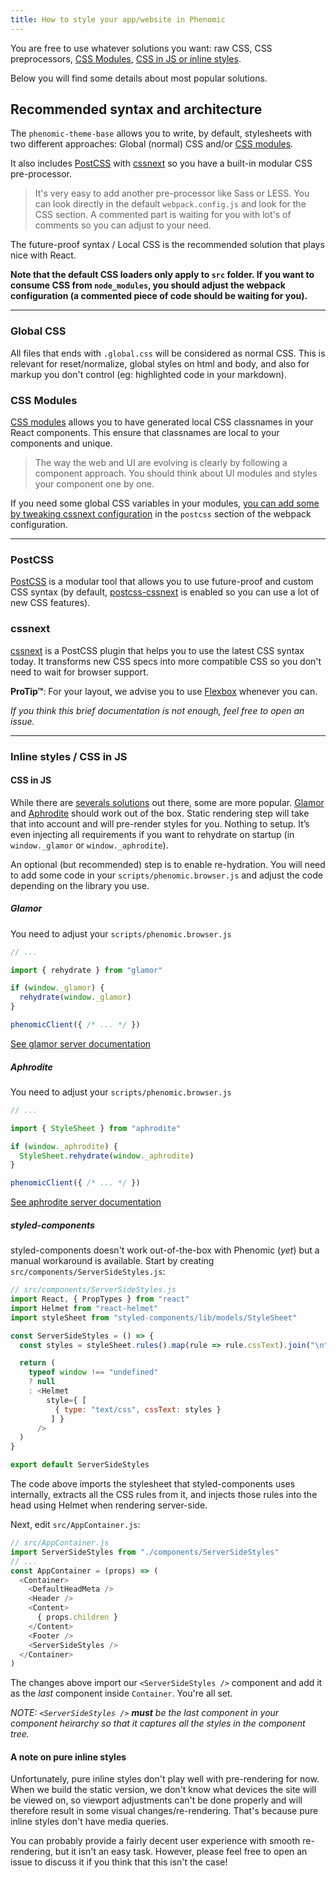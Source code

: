 ```yaml
---
title: How to style your app/website in Phenomic
---
```


You are free to use whatever solutions you want:
raw CSS,
CSS preprocessors,
[CSS Modules](https://github.com/css-modules/css-modules),
[CSS in JS or inline styles](https://github.com/MicheleBertoli/css-in-js).

Below you will find some details about most popular solutions.

## Recommended syntax and architecture

The ``phenomic-theme-base`` allows you to write, by default, stylesheets with
two different approaches:
Global (normal) CSS and/or
[CSS modules](#css-modules).

It also includes
[PostCSS](#postcss)
with
[cssnext](#cssnext)
so you have a built-in modular CSS pre-processor.

> It's very easy to add another pre-processor like Sass or LESS.
> You can look directly in the default ``webpack.config.js`` and look for the
> CSS section. A commented part is waiting for you with lot's of comments so
> you can adjust to your need.

The future-proof syntax / Local CSS is the recommended solution that plays nice
with React.

**Note that the default CSS loaders only apply to ``src`` folder.
If you want to consume CSS from ``node_modules``, you should adjust the
webpack configuration (a commented piece of code should be waiting for you).**

---

### Global CSS

All files that ends with ``.global.css`` will be considered as normal CSS.
This is relevant for reset/normalize, global styles on html and body,
and also for markup you don't control (eg: highlighted code in your markdown).

### CSS Modules

[CSS modules](https://github.com/css-modules/css-modules)
allows you to have generated local CSS classnames in your React components.
This ensure that classnames are local to your components and unique.

> The way the web and UI are evolving is clearly by following a component
> approach.
> You should think about UI modules and styles your component one by one.

If you need some global CSS variables in your modules,
[you can add some by tweaking cssnext configuration](http://cssnext.io/usage/#features)
in the ``postcss`` section of the webpack configuration.

---

### PostCSS

[PostCSS](https://github.com/postcss/postcss)
is a modular tool that allows you to use future-proof and custom CSS syntax
(by default, [postcss-cssnext](http://cssnext.io/) is enabled so you can use
a lot of new CSS features).

### cssnext

[cssnext](http://cssnext.io/)
is a PostCSS plugin that helps you to use the latest CSS syntax today.
It transforms new CSS specs into more compatible CSS so you don't need to wait
for browser support.

**ProTip™**: For your layout, we advise you to use
[Flexbox](https://css-tricks.com/snippets/css/a-guide-to-flexbox/)
whenever you can.

_If you think this brief documentation is not enough, feel free to open an
issue._

---

### Inline styles / CSS in JS

#### CSS in JS

While there are [severals solutions](https://github.com/MicheleBertoli/css-in-js)
out there, some are more popular.
[Glamor](https://github.com/threepointone/glamor/)
and
[Aphrodite](https://github.com/Khan/aphrodite)
should work out of the box.
Static rendering step will take that into account and will pre-render styles
for you. Nothing to setup.
It’s even injecting all requirements if you want to rehydrate on startup (in ``window._glamor`` or ``window._aphrodite``).

An optional (but recommended) step is to enable re-hydration.
You will need to add some code in your ``scripts/phenomic.browser.js``
and adjust the code depending on the library you use.

##### Glamor

You need to adjust your ``scripts/phenomic.browser.js``

```js
// ...

import { rehydrate } from "glamor"

if (window._glamor) {
  rehydrate(window._glamor)
}

phenomicClient({ /* ... */ })
```

[See glamor server documentation](https://github.com/threepointone/glamor/blob/master/docs/server.md)

##### Aphrodite

You need to adjust your ``scripts/phenomic.browser.js``

```js
// ...

import { StyleSheet } from "aphrodite"

if (window._aphrodite) {
  StyleSheet.rehydrate(window._aphrodite)
}

phenomicClient({ /* ... */ })
```

[See aphrodite server documentation](https://github.com/Khan/aphrodite#server-side-rendering)

##### styled-components

styled-components doesn't work out-of-the-box with Phenomic (_yet_) but a manual workaround is available. Start by creating ``src/components/ServerSideStyles.js``:

```js
// src/components/ServerSideStyles.js
import React, { PropTypes } from "react"
import Helmet from "react-helmet"
import styleSheet from "styled-components/lib/models/StyleSheet"

const ServerSideStyles = () => {
  const styles = styleSheet.rules().map(rule => rule.cssText).join("\n")

  return (
    typeof window !== "undefined" 
    ? null
    : <Helmet 
        style={ [ 
          { type: "text/css", cssText: styles }
         ] }
      />
  )
}

export default ServerSideStyles
```

The code above imports the stylesheet that styled-components uses internally, extracts all the CSS rules from it, and injects those rules into the head using Helmet when rendering server-side. 

Next, edit ``src/AppContainer.js``:

```js
// src/AppContainer.js
import ServerSideStyles from "./components/ServerSideStyles"
// ...
const AppContainer = (props) => (
  <Container>
    <DefaultHeadMeta />
    <Header />
    <Content>
      { props.children }
    </Content>
    <Footer />
    <ServerSideStyles />
  </Container>
)
```

The changes above import our ``<ServerSideStyles />`` component and add it as the _last_ component inside ``Container``. You're all set.

_NOTE: ``<ServerSideStyles />`` **must** be the last component in your component heirarchy so that it captures all the styles in the component tree._

#### A note on pure inline styles

Unfortunately, pure inline styles don't play well with pre-rendering for now.
When we build the static version, we don't know what devices the site will be
viewed on,
so viewport adjustments can't be done properly and will therefore result in some
visual changes/re-rendering.
That's because pure inline styles don't have media queries.

You can probably provide a fairly decent user experience with smooth
re-rendering, but it isn't an easy task. However, please feel free to open an
issue to discuss it if you think that this isn't the case!
